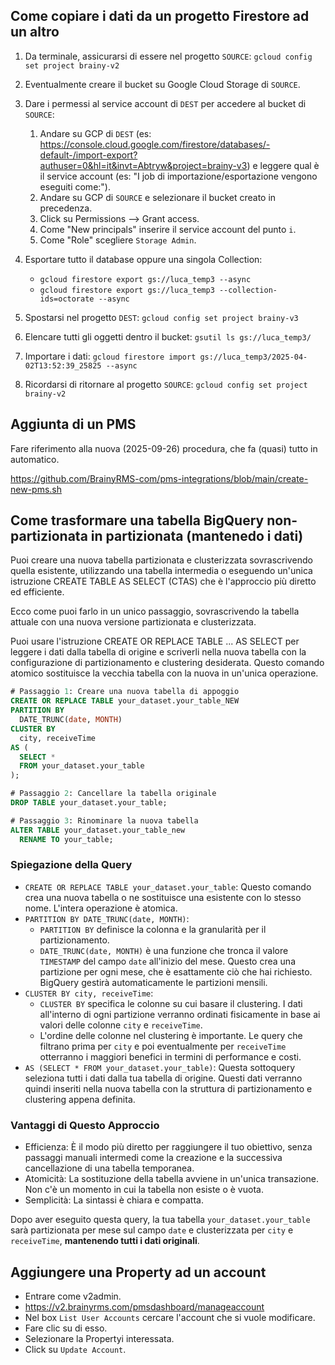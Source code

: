## Come copiare i dati da un progetto Firestore ad un altro

1. Da terminale, assicurarsi di essere nel progetto `SOURCE`: `gcloud config set project brainy-v2`

2. Eventualmente creare il bucket su Google Cloud Storage di `SOURCE`.

3. Dare i permessi al service account di `DEST` per accedere al bucket di `SOURCE`:
   1. Andare su GCP di `DEST` (es: https://console.cloud.google.com/firestore/databases/-default-/import-export?authuser=0&hl=it&invt=Abtryw&project=brainy-v3) e leggere qual è il service account (es: "I job di importazione/esportazione vengono eseguiti come:").
   2. Andare su GCP di `SOURCE` e selezionare il bucket creato in precedenza.
   3. Click su Permissions —> Grant access.
   4. Come "New principals" inserire il service account del punto `i`.
   5. Come "Role" scegliere `Storage Admin`.

4. Esportare tutto il database oppure una singola Collection:
   - `gcloud firestore export gs://luca_temp3 --async`
   - `gcloud firestore export gs://luca_temp3 --collection-ids=octorate --async`

5. Spostarsi nel progetto `DEST`: `gcloud config set project brainy-v3`

6. Elencare tutti gli oggetti dentro il bucket: `gsutil ls gs://luca_temp3/`

7. Importare i dati: `gcloud firestore import gs://luca_temp3/2025-04-02T13:52:39_25825 --async`

8. Ricordarsi di ritornare al progetto `SOURCE`: `gcloud config set project brainy-v2`


## Aggiunta di un PMS

Fare riferimento alla nuova (2025-09-26) procedura, che fa (quasi) tutto in automatico.

https://github.com/BrainyRMS-com/pms-integrations/blob/main/create-new-pms.sh


## Come trasformare una tabella BigQuery non-partizionata in partizionata (mantenedo i dati)

Puoi creare una nuova tabella partizionata e clusterizzata sovrascrivendo quella esistente, utilizzando una tabella intermedia o eseguendo un'unica istruzione CREATE TABLE AS SELECT (CTAS) che è l'approccio più diretto ed efficiente.

Ecco come puoi farlo in un unico passaggio, sovrascrivendo la tabella attuale con una nuova versione partizionata e clusterizzata.

Puoi usare l'istruzione CREATE OR REPLACE TABLE ... AS SELECT per leggere i dati dalla tabella di origine e scriverli nella nuova tabella con la configurazione di partizionamento e clustering desiderata. Questo comando atomico sostituisce la vecchia tabella con la nuova in un'unica operazione.

```sql
# Passaggio 1: Creare una nuova tabella di appoggio
CREATE OR REPLACE TABLE your_dataset.your_table_NEW
PARTITION BY
  DATE_TRUNC(date, MONTH)
CLUSTER BY
  city, receiveTime
AS (
  SELECT *
  FROM your_dataset.your_table
);

# Passaggio 2: Cancellare la tabella originale
DROP TABLE your_dataset.your_table;

# Passaggio 3: Rinominare la nuova tabella
ALTER TABLE your_dataset.your_table_new
  RENAME TO your_table;
```

### Spiegazione della Query

- `CREATE OR REPLACE TABLE your_dataset.your_table`: Questo comando crea una nuova tabella o ne sostituisce una esistente con lo stesso nome. L'intera operazione è atomica.
- `PARTITION BY DATE_TRUNC(date, MONTH)`:
  - `PARTITION BY` definisce la colonna e la granularità per il partizionamento. 
  - `DATE_TRUNC(date, MONTH)` è una funzione che tronca il valore `TIMESTAMP` del campo `date` all'inizio del mese. Questo crea una partizione per ogni mese, che è esattamente ciò che hai richiesto. BigQuery gestirà automaticamente le partizioni mensili. 
- `CLUSTER BY city, receiveTime`:
  - `CLUSTER BY` specifica le colonne su cui basare il clustering. I dati all'interno di ogni partizione verranno ordinati fisicamente in base ai valori delle colonne `city` e `receiveTime`. 
  - L'ordine delle colonne nel clustering è importante. Le query che filtrano prima per `city` e poi eventualmente per `receiveTime` otterranno i maggiori benefici in termini di performance e costi.
- `AS (SELECT * FROM your_dataset.your_table)`: Questa sottoquery seleziona tutti i dati dalla tua tabella di origine. Questi dati verranno quindi inseriti nella nuova tabella con la struttura di partizionamento e clustering appena definita.

### Vantaggi di Questo Approccio
- Efficienza: È il modo più diretto per raggiungere il tuo obiettivo, senza passaggi manuali intermedi come la creazione e la successiva cancellazione di una tabella temporanea.
- Atomicità: La sostituzione della tabella avviene in un'unica transazione. Non c'è un momento in cui la tabella non esiste o è vuota.
- Semplicità: La sintassi è chiara e compatta.

Dopo aver eseguito questa query, la tua tabella `your_dataset.your_table` sarà partizionata per mese sul campo `date` e clusterizzata per `city` e `receiveTime`, **mantenendo tutti i dati originali**.


## Aggiungere una Property ad un account

- Entrare come v2admin.
- https://v2.brainyrms.com/pmsdashboard/manageaccount
- Nel box `List User Accounts` cercare l'account che si vuole modificare.
- Fare clic su di esso.
- Selezionare la Propertyi interessata.
- Click su `Update Account`.
